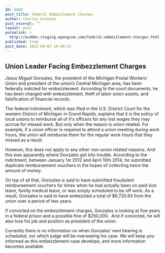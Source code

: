 ```yaml
---
ID: 6869
post_title: Federal Embezzlement Charges
author: Charles Kronzek
post_excerpt: ""
layout: post
permalink: >
  http://acddev.staging.wpengine.com/federal-embezzlement-charges.html
published: true
post_date: 2015-09-07 19:49:12
---
```

<h2><b>Union Leader Facing Embezzlement Charges</b></h2>
<span style="font-weight: 400;">Jesus Miguel Gonzales, the president of the Michigan Postal Workers’ Union and president of the union’s Central Michigan area, has been federally indicted for embezzlement. According to the court documents, he has been charged with embezzlement, theft of labor union assets, and falsification of financial records.</span><!--more-->

<span style="font-weight: 400;">The federal indictment, which was filed in the U.S. District Court for the western District of Michigan in Grand Rapids, explains that i</span><span style="font-weight: 400;">t is the policy of local unions to reimburse all of it's officers for any lost wages they may accrue for missed work. But only when the reason is union related. For example, if a union officer is required to attend a union meeting during work hours, the union will reimburse them for the regular work hours that they missed as a result.</span>

<span style="font-weight: 400;">However, this does not apply to any other non-union related reasons. And this was apparently where Gonzales got into trouble. According to the indictment, between January 1st 2012 and April 10th 2014, he submitted duplicate reimbursement vouchers in the hopes of collecting twice the amount of money.</span>

<span style="font-weight: 400;">On top of all that, Gonzales is said to have submitted fraudulent reimbursement vouchers for times when he had actually been on paid sick leave, family medical leave, or was simply scheduled to be off work. As a result, Gonzales is said to have embezzled a total of $6,720.63 from the union over a period of two years.</span>

<span style="font-weight: 400;">If convicted on the embezzlement charges, Gonzales is looking at five years in a federal prison and a possible fine of $250,000.  And if convicted, he will also lose his job and position as president of the union.</span>

<span style="font-weight: 400;">Currently there is no information on when Gonzales’ next hearing is scheduled, nor which judge will be overseeing his case. We will keep you informed as this embezzlement case develops, and more information becomes available.</span>